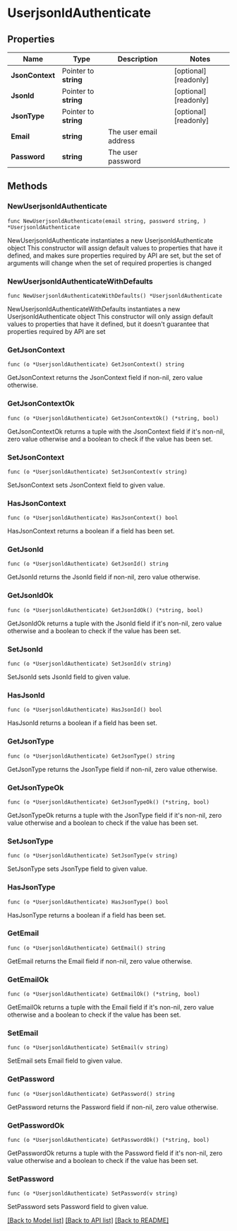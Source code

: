 # UserjsonldAuthenticate

## Properties

Name | Type | Description | Notes
------------ | ------------- | ------------- | -------------
**JsonContext** | Pointer to **string** |  | [optional] [readonly] 
**JsonId** | Pointer to **string** |  | [optional] [readonly] 
**JsonType** | Pointer to **string** |  | [optional] [readonly] 
**Email** | **string** | The user email address | 
**Password** | **string** | The user password | 

## Methods

### NewUserjsonldAuthenticate

`func NewUserjsonldAuthenticate(email string, password string, ) *UserjsonldAuthenticate`

NewUserjsonldAuthenticate instantiates a new UserjsonldAuthenticate object
This constructor will assign default values to properties that have it defined,
and makes sure properties required by API are set, but the set of arguments
will change when the set of required properties is changed

### NewUserjsonldAuthenticateWithDefaults

`func NewUserjsonldAuthenticateWithDefaults() *UserjsonldAuthenticate`

NewUserjsonldAuthenticateWithDefaults instantiates a new UserjsonldAuthenticate object
This constructor will only assign default values to properties that have it defined,
but it doesn't guarantee that properties required by API are set

### GetJsonContext

`func (o *UserjsonldAuthenticate) GetJsonContext() string`

GetJsonContext returns the JsonContext field if non-nil, zero value otherwise.

### GetJsonContextOk

`func (o *UserjsonldAuthenticate) GetJsonContextOk() (*string, bool)`

GetJsonContextOk returns a tuple with the JsonContext field if it's non-nil, zero value otherwise
and a boolean to check if the value has been set.

### SetJsonContext

`func (o *UserjsonldAuthenticate) SetJsonContext(v string)`

SetJsonContext sets JsonContext field to given value.

### HasJsonContext

`func (o *UserjsonldAuthenticate) HasJsonContext() bool`

HasJsonContext returns a boolean if a field has been set.

### GetJsonId

`func (o *UserjsonldAuthenticate) GetJsonId() string`

GetJsonId returns the JsonId field if non-nil, zero value otherwise.

### GetJsonIdOk

`func (o *UserjsonldAuthenticate) GetJsonIdOk() (*string, bool)`

GetJsonIdOk returns a tuple with the JsonId field if it's non-nil, zero value otherwise
and a boolean to check if the value has been set.

### SetJsonId

`func (o *UserjsonldAuthenticate) SetJsonId(v string)`

SetJsonId sets JsonId field to given value.

### HasJsonId

`func (o *UserjsonldAuthenticate) HasJsonId() bool`

HasJsonId returns a boolean if a field has been set.

### GetJsonType

`func (o *UserjsonldAuthenticate) GetJsonType() string`

GetJsonType returns the JsonType field if non-nil, zero value otherwise.

### GetJsonTypeOk

`func (o *UserjsonldAuthenticate) GetJsonTypeOk() (*string, bool)`

GetJsonTypeOk returns a tuple with the JsonType field if it's non-nil, zero value otherwise
and a boolean to check if the value has been set.

### SetJsonType

`func (o *UserjsonldAuthenticate) SetJsonType(v string)`

SetJsonType sets JsonType field to given value.

### HasJsonType

`func (o *UserjsonldAuthenticate) HasJsonType() bool`

HasJsonType returns a boolean if a field has been set.

### GetEmail

`func (o *UserjsonldAuthenticate) GetEmail() string`

GetEmail returns the Email field if non-nil, zero value otherwise.

### GetEmailOk

`func (o *UserjsonldAuthenticate) GetEmailOk() (*string, bool)`

GetEmailOk returns a tuple with the Email field if it's non-nil, zero value otherwise
and a boolean to check if the value has been set.

### SetEmail

`func (o *UserjsonldAuthenticate) SetEmail(v string)`

SetEmail sets Email field to given value.


### GetPassword

`func (o *UserjsonldAuthenticate) GetPassword() string`

GetPassword returns the Password field if non-nil, zero value otherwise.

### GetPasswordOk

`func (o *UserjsonldAuthenticate) GetPasswordOk() (*string, bool)`

GetPasswordOk returns a tuple with the Password field if it's non-nil, zero value otherwise
and a boolean to check if the value has been set.

### SetPassword

`func (o *UserjsonldAuthenticate) SetPassword(v string)`

SetPassword sets Password field to given value.



[[Back to Model list]](../README.md#documentation-for-models) [[Back to API list]](../README.md#documentation-for-api-endpoints) [[Back to README]](../README.md)



